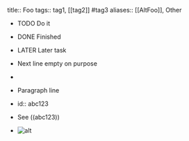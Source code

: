 title:: Foo
tags:: tag1, [[tag2]] #tag3
aliases:: [[AltFoo]], Other

- TODO Do it
- DONE Finished
- LATER Later task

- Next line empty on purpose
-

- Paragraph line
- id:: abc123
- See ((abc123))
- ![alt](../assets/picture.png)
